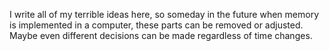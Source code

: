 I write all of my terrible ideas here, so someday in the future when memory is implemented in a computer, these parts can be removed or adjusted. Maybe even different decisions can be made regardless of time changes.
